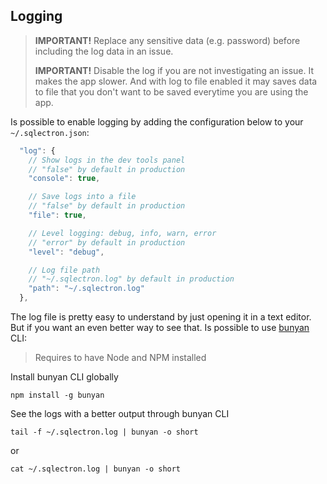 ## Logging

> **IMPORTANT!** Replace any sensitive data (e.g. password) before including the log data in an issue.
>
> **IMPORTANT!** Disable the log if you are not investigating an issue. It makes the app slower. And with log to file enabled it may saves data to file that you don't want to be saved everytime you are using the app.

Is possible to enable logging by adding the configuration below to your `~/.sqlectron.json`:

```js
  "log": {
    // Show logs in the dev tools panel
    // "false" by default in production
    "console": true,

    // Save logs into a file
    // "false" by default in production
    "file": true,

    // Level logging: debug, info, warn, error
    // "error" by default in production
    "level": "debug",

    // Log file path
    // "~/.sqlectron.log" by default in production
    "path": "~/.sqlectron.log"
  },
```

The log file is pretty easy to understand by just opening it in a text editor. But if you want an even better way to see that. Is possible to use [bunyan](https://github.com/trentm/node-bunyan) CLI:

> Requires to have Node and NPM installed

Install bunyan CLI globally

```
npm install -g bunyan
```

See the logs with a better output through bunyan CLI

```
tail -f ~/.sqlectron.log | bunyan -o short
```
or

```
cat ~/.sqlectron.log | bunyan -o short
```
